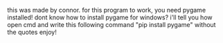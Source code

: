 this was made by connor. for this program to work, you need pygame installed!
dont know how to install pygame for windows? i'll tell you how
open cmd and write this following command "pip install pygame" without the quotes
enjoy!
